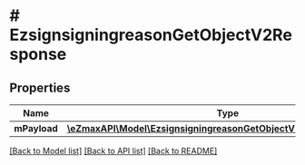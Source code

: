 # # EzsignsigningreasonGetObjectV2Response

## Properties

Name | Type | Description | Notes
------------ | ------------- | ------------- | -------------
**mPayload** | [**\eZmaxAPI\Model\EzsignsigningreasonGetObjectV2ResponseMPayload**](EzsignsigningreasonGetObjectV2ResponseMPayload.md) |  |

[[Back to Model list]](../../README.md#models) [[Back to API list]](../../README.md#endpoints) [[Back to README]](../../README.md)
